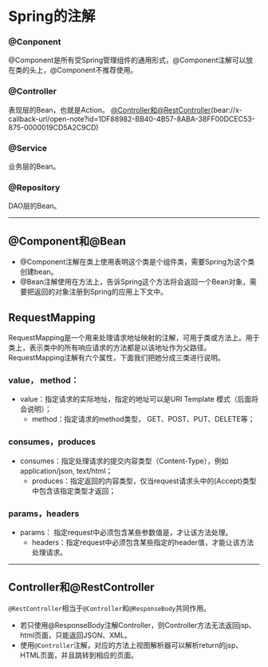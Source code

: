 # Spring的注解

### @Conponent
@Component是所有受Spring管理组件的通用形式，@Component注解可以放在类的头上，@Component不推荐使用。

### @Controller
表现层的Bean，也就是Action。
[@Controller和@RestController]()(bear://x-callback-url/open-note?id=1DF88982-BB40-4B57-8ABA-38FF00DCEC53-875-0000019CD5A2C9CD)

### @Service
业务层的Bean。

### @Repository
DAO层的Bean。

---- 
## @Component和@Bean

- @Component注解在类上使用表明这个类是个组件类，需要Spring为这个类创建bean。
- @Bean注解使用在方法上，告诉Spring这个方法将会返回一个Bean对象，需要把返回的对象注册到Spring的应用上下文中。


## RequestMapping

RequestMapping是一个用来处理请求地址映射的注解，可用于类或方法上。用于类上，表示类中的所有响应请求的方法都是以该地址作为父路径。
RequestMapping注解有六个属性，下面我们把她分成三类进行说明。
### value， method：
* value：指定请求的实际地址，指定的地址可以是URI Template 模式（后面将会说明）；
	* method：指定请求的method类型， GET、POST、PUT、DELETE等；
### consumes，produces
* consumes：指定处理请求的提交内容类型（Content-Type），例如application/json, text/html；
	* produces：指定返回的内容类型，仅当request请求头中的(Accept)类型中包含该指定类型才返回；
### params，headers
* params： 指定request中必须包含某些参数值是，才让该方法处理。
	* headers：指定request中必须包含某些指定的header值，才能让该方法处理请求。

---- 
## Controller和@RestController

`@RestController`相当于`@Controller`和`@ResponseBody`共同作用。

* 若只使用@ResponseBody注解Controller，则Controller方法无法返回jsp、html页面，只能返回JSON、XML。
* 使用`@Controller`注解，对应的方法上视图解析器可以解析return的jsp、HTML页面，并且跳转到相应的页面。

